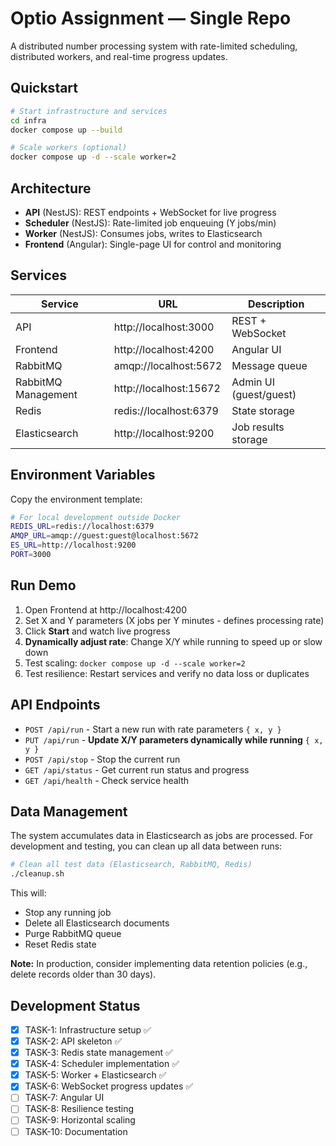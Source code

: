 # Optio Assignment — Single Repo

A distributed number processing system with rate-limited scheduling, distributed workers, and real-time progress updates.

## Quickstart
```bash
# Start infrastructure and services
cd infra
docker compose up --build

# Scale workers (optional)
docker compose up -d --scale worker=2
```

## Architecture

- **API** (NestJS): REST endpoints + WebSocket for live progress
- **Scheduler** (NestJS): Rate-limited job enqueuing (Y jobs/min)
- **Worker** (NestJS): Consumes jobs, writes to Elasticsearch
- **Frontend** (Angular): Single-page UI for control and monitoring

## Services

| Service | URL | Description |
|---------|-----|-------------|
| API | http://localhost:3000 | REST + WebSocket |
| Frontend | http://localhost:4200 | Angular UI |
| RabbitMQ | amqp://localhost:5672 | Message queue |
| RabbitMQ Management | http://localhost:15672 | Admin UI (guest/guest) |
| Redis | redis://localhost:6379 | State storage |
| Elasticsearch | http://localhost:9200 | Job results storage |

## Environment Variables

Copy the environment template:
```bash
# For local development outside Docker
REDIS_URL=redis://localhost:6379
AMQP_URL=amqp://guest:guest@localhost:5672
ES_URL=http://localhost:9200
PORT=3000
```

## Run Demo

1. Open Frontend at http://localhost:4200
2. Set X and Y parameters (X jobs per Y minutes - defines processing rate)
3. Click **Start** and watch live progress
4. **Dynamically adjust rate**: Change X/Y while running to speed up or slow down
5. Test scaling: `docker compose up -d --scale worker=2`
6. Test resilience: Restart services and verify no data loss or duplicates

## API Endpoints

- `POST /api/run` - Start a new run with rate parameters `{ x, y }`
- `PUT /api/run` - **Update X/Y parameters dynamically while running** `{ x, y }`
- `POST /api/stop` - Stop the current run
- `GET /api/status` - Get current run status and progress
- `GET /api/health` - Check service health

## Data Management

The system accumulates data in Elasticsearch as jobs are processed. For development and testing, you can clean up all data between runs:

```bash
# Clean all test data (Elasticsearch, RabbitMQ, Redis)
./cleanup.sh
```

This will:
- Stop any running job
- Delete all Elasticsearch documents
- Purge RabbitMQ queue
- Reset Redis state

**Note:** In production, consider implementing data retention policies (e.g., delete records older than 30 days).

## Development Status

- [x] TASK-1: Infrastructure setup ✅
- [x] TASK-2: API skeleton ✅
- [x] TASK-3: Redis state management ✅
- [x] TASK-4: Scheduler implementation ✅
- [x] TASK-5: Worker + Elasticsearch ✅
- [x] TASK-6: WebSocket progress updates ✅
- [ ] TASK-7: Angular UI
- [ ] TASK-8: Resilience testing
- [ ] TASK-9: Horizontal scaling
- [ ] TASK-10: Documentation